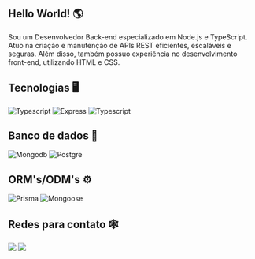 ## Hello World! 🌎
Sou um Desenvolvedor Back-end especializado em Node.js e TypeScript. Atuo na criação e manutenção de APIs REST eficientes, escaláveis e seguras. Além disso, também possuo experiência no desenvolvimento front-end, utilizando HTML e CSS.

## Tecnologias 🖥
<div display: 'inline-block'>
    <img alt='Typescript' src='https://img.shields.io/badge/Node.js-43853D?style=for-the-badge&logo=node.js&logoColor=white'>
    <img alt='Express' src='https://img.shields.io/badge/Express-FFFFFF?style=for-the-badge&logo=express&logoColor=black'>
    <img alt='Typescript' src='https://img.shields.io/badge/TypeScript-007ACC?style=for-the-badge&logo=typescript&logoColor=white'>
</div>

## Banco de dados 💾
<div display: 'inline-block'>
    <img alt='Mongodb' src='https://img.shields.io/badge/MongoDB-4EA94B?style=for-the-badge&logo=mongodb&logoColor=white'>
    <img alt='Postgre' src='https://img.shields.io/badge/PostgreSQL-054f77?style=for-the-badge&logo=postgresql&logoColor=white'>
</div>

## ORM's/ODM's ⚙️
<div display: 'inline-block'>
    <img alt='Prisma' src='https://img.shields.io/badge/Prisma-3982CE?style=for-the-badge&logo=Prisma&logoColor=white'>
    <img alt='Mongoose' src='https://img.shields.io/badge/Mongoose-FF1900?style=for-the-badge&logo=Mongoose&logoColor=white'>
</div>

## Redes para contato 🕸
<div display: 'inline-block'> 
    <a href="mailto:matheusbastosandrade@gmail.com" target="_blank"> <img src="https://img.shields.io/badge/-Gmail-%23333?style=for-the-badge&logo=gmail&logoColor=white"></a>
    <a href="https://www.linkedin.com/in/matheus-bastos-de-andrade-b380431a3/" target="_blank"><img src="https://img.shields.io/badge/-LinkedIn-%230077B5?style=for-the-badge&logo=linkedin&logoColor=white"></a>
</div>



